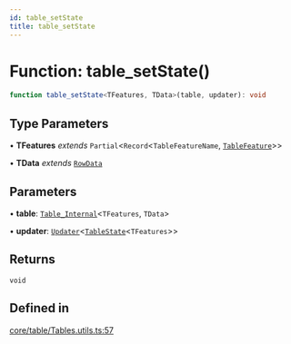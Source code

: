 ```yaml
---
id: table_setState
title: table_setState
---
```


# Function: table\_setState()

```ts
function table_setState<TFeatures, TData>(table, updater): void
```

## Type Parameters

• **TFeatures** *extends* `Partial`\<`Record`\<`TableFeatureName`, [`TableFeature`](../interfaces/tablefeature.md)\>\>

• **TData** *extends* [`RowData`](../type-aliases/rowdata.md)

## Parameters

• **table**: [`Table_Internal`](../type-aliases/table_internal.md)\<`TFeatures`, `TData`\>

• **updater**: [`Updater`](../type-aliases/updater.md)\<[`TableState`](../type-aliases/tablestate.md)\<`TFeatures`\>\>

## Returns

`void`

## Defined in

[core/table/Tables.utils.ts:57](https://github.com/TanStack/table/blob/main/packages/table-core/src/core/table/Tables.utils.ts#L57)
